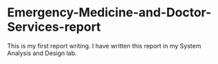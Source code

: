 # Emergency-Medicine-and-Doctor-Services-report
This is my first report writing. I have written this report in my System Analysis and Design lab.
